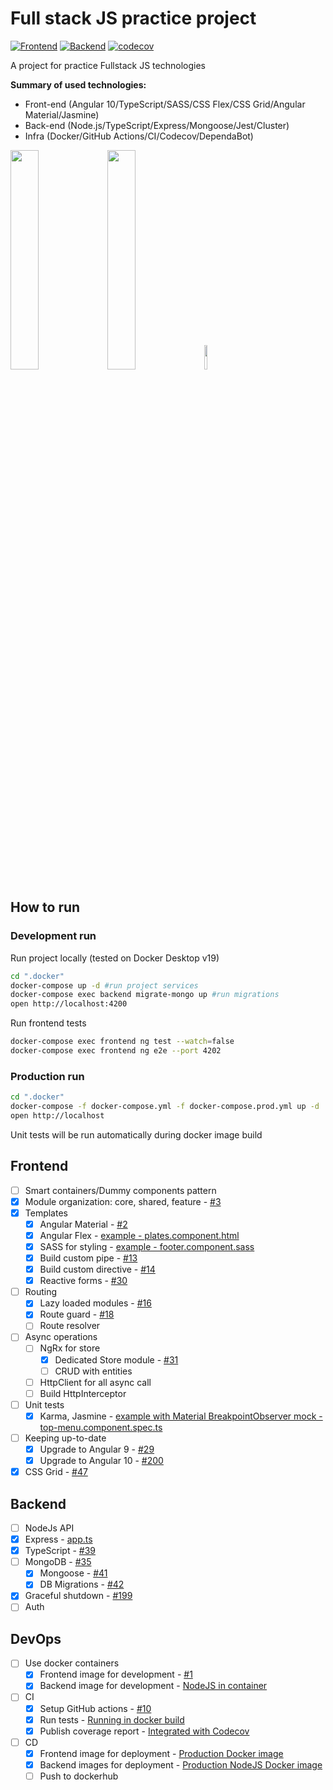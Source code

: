 # Full stack JS practice project

[![Frontend](https://github.com/rodion-arr/js-fullstack-practice/workflows/Frontend/badge.svg)](https://github.com/rodion-arr/js-fullstack-practice/actions?query=workflow%3AFrontend)
[![Backend](https://github.com/rodion-arr/js-fullstack-practice/workflows/Backend/badge.svg)](https://github.com/rodion-arr/js-fullstack-practice/actions?query=workflow%3ABackend)
[![codecov](https://codecov.io/gh/rodion-arr/js-fullstack-practice/branch/master/graph/badge.svg)](https://codecov.io/gh/rodion-arr/js-fullstack-practice)

A project for practice Fullstack JS technologies

**Summary of used technologies:**
- Front-end (Angular 10/TypeScript/SASS/CSS Flex/CSS Grid/Angular Material/Jasmine)
- Back-end (Node.js/TypeScript/Express/Mongoose/Jest/Cluster)
- Infra (Docker/GitHub Actions/CI/Codecov/DependaBot)

<img src="https://user-images.githubusercontent.com/5843270/81486438-73c31500-925d-11ea-8e05-787e016f5df7.png" width="30%"></img>
<img src="https://user-images.githubusercontent.com/5843270/81486426-66a62600-925d-11ea-8284-26cc7de3d045.png" width="30%"></img>
<img src="https://user-images.githubusercontent.com/5843270/81486436-71f95180-925d-11ea-90f4-8b3970f716de.png" width="10%"></img> 

## How to run
### Development run
Run project locally (tested on Docker Desktop v19)
```bash
cd ".docker"
docker-compose up -d #run project services
docker-compose exec backend migrate-mongo up #run migrations
open http://localhost:4200
```

Run frontend tests
```bash
docker-compose exec frontend ng test --watch=false
docker-compose exec frontend ng e2e --port 4202
```

### Production run
```bash
cd ".docker"
docker-compose -f docker-compose.yml -f docker-compose.prod.yml up -d
open http://localhost
```

Unit tests will be run automatically during docker image build

## Frontend 
- [ ] Smart containers/Dummy components pattern 
- [x] Module organization: core, shared, feature - [#3](https://github.com/rodion-arr/js-fullstack-practice/pull/3)
- [x] Templates 
    - [x] Angular Material - [#2](https://github.com/rodion-arr/js-fullstack-practice/pull/2)
    - [x] Angular Flex - [example - plates.component.html](https://github.com/rodion-arr/js-fullstack-practice/blob/master/frontend/src/app/home/plates/plates.component.html)
    - [x] SASS for styling - [example - footer.component.sass](https://github.com/rodion-arr/js-fullstack-practice/blob/master/frontend/src/app/core/footer/footer.component.sass)
    - [x] Build custom pipe - [#13](https://github.com/rodion-arr/js-fullstack-practice/pull/13)
    - [x] Build custom directive - [#14](https://github.com/rodion-arr/js-fullstack-practice/pull/14)
    - [x] Reactive forms - [#30](https://github.com/rodion-arr/js-fullstack-practice/pull/30)
- [ ] Routing
    - [x] Lazy loaded modules - [#16](https://github.com/rodion-arr/js-fullstack-practice/pull/16)
    - [x] Route guard - [#18](https://github.com/rodion-arr/js-fullstack-practice/pull/18)
    - [ ] Route resolver
- [ ] Async operations
    - [ ] NgRx for store
        - [x] Dedicated Store module - [#31](https://github.com/rodion-arr/js-fullstack-practice/pull/31)
        - [ ] CRUD with entities
    - [ ] HttpClient for all async call
    - [ ] Build HttpInterceptor   
- [ ] Unit tests
    - [x] Karma, Jasmine - [example with Material BreakpointObserver mock - top-menu.component.spec.ts](https://github.com/rodion-arr/js-fullstack-practice/blob/master/frontend/src/app/core/top-menu/top-menu.component.spec.ts)
- [ ] Keeping up-to-date
    - [x] Upgrade to Angular 9 - [#29](https://github.com/rodion-arr/js-fullstack-practice/pull/29)
    - [x] Upgrade to Angular 10 - [#200](https://github.com/rodion-arr/js-fullstack-practice/pull/200)
- [x] CSS Grid - [#47](https://github.com/rodion-arr/js-fullstack-practice/pull/47)

## Backend 
- [ ] NodeJs API
- [x] Express - [app.ts](https://github.com/rodion-arr/js-fullstack-practice/blob/master/backend/src/app.ts)
- [x] TypeScript - [#39](https://github.com/rodion-arr/js-fullstack-practice/pull/39)
- [ ] MongoDB - [#35](https://github.com/rodion-arr/js-fullstack-practice/pull/35)
    - [x] Mongoose - [#41](https://github.com/rodion-arr/js-fullstack-practice/pull/41)
    - [x] DB Migrations - [#42](https://github.com/rodion-arr/js-fullstack-practice/pull/42)
- [x] Graceful shutdown - [#199](https://github.com/rodion-arr/js-fullstack-practice/pull/199)
- [ ] Auth

## DevOps
- [ ] Use docker containers 
    - [x] Frontend image for development - [#1](https://github.com/rodion-arr/js-fullstack-practice/pull/1)
    - [x] Backend image for development - [NodeJS in container](/.docker/backend/Dockerfile.prod)
- [ ] CI
    - [x] Setup GitHub actions - [#10](https://github.com/rodion-arr/js-fullstack-practice/pull/10)
    - [x] Run tests - [Running in docker build](/.docker/frontend/Dockerfile.prod#L29)
    - [x] Publish coverage report - [Integrated with Codecov](https://codecov.io/gh/rodion-arr/js-fullstack-practice)
- [ ] CD
    - [x] Frontend image for deployment - [Production Docker image](/.docker/frontend/Dockerfile.prod)
    - [x] Backend images for deployment - [Production NodeJS Docker image](/.docker/backend/Dockerfile.prod)
    - [ ] Push to dockerhub 
